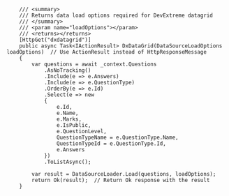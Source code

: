         /// <summary>
        /// Returns data load options required for DevExtreme datagrid
        /// </summary>
        /// <param name="loadOptions"></param>
        /// <returns></returns>
        [HttpGet("dxdatagrid")]
        public async Task<IActionResult> DxDataGrid(DataSourceLoadOptions loadOptions)  // Use ActionResult instead of HttpResponseMessage
        {
            var questions = await _context.Questions
                .AsNoTracking()
                .Include(e => e.Answers)
                .Include(e => e.QuestionType)
                .OrderBy(e => e.Id)
                .Select(e => new
                {
                    e.Id,
                    e.Name,
                    e.Marks,
                    e.IsPublic,
                    e.QuestionLevel,
                    QuestionTypeName = e.QuestionType.Name,
                    QuestionTypeId = e.QuestionType.Id,
                    e.Answers
                })
                .ToListAsync();

            var result = DataSourceLoader.Load(questions, loadOptions);
            return Ok(result);  // Return Ok response with the result
        }

